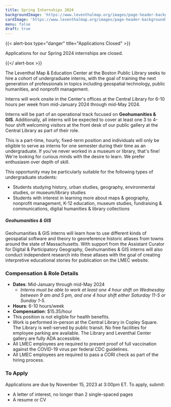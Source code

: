 ```yaml
---
title: Spring Internships 2024
backgroundImage: 'https://www.leventhalmap.org/images/page-header-backgrounds/gallery.jpg'
cardImage: 'https://www.leventhalmap.org/images/page-header-backgrounds/gallery.jpg'
menu: false
draft: true
---
```


{{< alert-box type="danger" title="Applications Closed" >}}

Applications for our Spring 2024 internships are closed.

{{</ alert-box >}}

The Leventhal Map & Education Center at the Boston Public Library seeks to hire a cohort of undergraduate interns, with the goal of training the next generation of professionals in topics including geospatial technology, public humanities, and nonprofit management.

Interns will work onsite in the Center's offices at the Central Library for 6-10 hours per week from mid-January 2024 through mid-May 2024.

Interns will be part of an operational track focused on **Geohumanities & GIS**. Additionally, all interns will be expected to cover at least one 3 to 4-hour shift welcoming visitors at the front desk of our public gallery at the Central Library as part of their role.

This is a part-time, hourly, fixed-term position and individuals will only be eligible to serve as interns for one semester during their time as an undergraduate. If you've never worked in a museum or library, that's fine! We're looking for curious minds with the desire to learn. We prefer enthusiasm over depth of skill.

This opportunity may be particularly suitable for the following types of undergraduate students:

* Students studying history, urban studies, geography, environmental studies, or museum/library studies
* Students with interest in learning more about maps & geography, nonprofit management, K-12 education, museum studies, fundraising & communications, digital humanities & library collections

##### Geohumanities & GIS

Geohumanities & GIS interns will learn how to use different kinds of geospatial software and theory to georeference historic atlases from towns around the state of Massachusetts. With support from the Assistant Curator for Digital & Participatory Geography, Geohumanities & GIS interns will also conduct independent research into these atlases with the goal of creating interpretive educational stories for publication on the LMEC website.

### Compensation & Role Details

* **Dates**: Mid-January through mid-May 2024
    * *Interns must be able to work at least one 4 hour shift on Wednesday between 9 am and 5 pm, and one 4 hour shift either Saturday 11-5 or Sunday 1-5.*
* **Hours**: 6-10 hours/week
* **Compensation**: $15.35/hour
* This position is not eligible for health benefits.
* Work is performed in-person at the Central Library in Copley Square. The Library is well-served by public transit. No free facilities for employee parking are available. The Library and Leventhal Center gallery are fully ADA accessible.
* All LMEC employees are required to present proof of full vaccination against the COVID-19 virus per federal CDC guidelines.
* All LMEC employees are required to pass a CORI check as part of the hiring process.

### To Apply

Applications are due by November 15, 2023 at 3:00pm ET. To apply, submit:

* A letter of interest, no longer than 2 single-spaced pages
* A resume or CV

<!-- <a href="https://tally.so/r/w7Kz4A" class="btn btn-primary-outline">Submit an application online</a> -->
